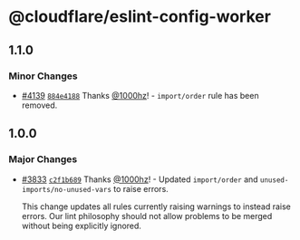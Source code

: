 # @cloudflare/eslint-config-worker

## 1.1.0

### Minor Changes

- [#4139](https://github.com/cloudflare/workers-sdk/pull/4139) [`884e4188`](https://github.com/cloudflare/workers-sdk/commit/884e41881687c34957bf22f97fb12a127707aef9) Thanks [@1000hz](https://github.com/1000hz)! - `import/order` rule has been removed.

## 1.0.0

### Major Changes

- [#3833](https://github.com/cloudflare/workers-sdk/pull/3833) [`c2f1b689`](https://github.com/cloudflare/workers-sdk/commit/c2f1b6897ad6ccdb2d5fe8fc24fa5ea645723bf1) Thanks [@1000hz](https://github.com/1000hz)! - Updated `import/order` and `unused-imports/no-unused-vars` to raise errors.

  This change updates all rules currently raising warnings to instead raise errors. Our lint philosophy should not allow problems to be merged without being explicitly ignored.
